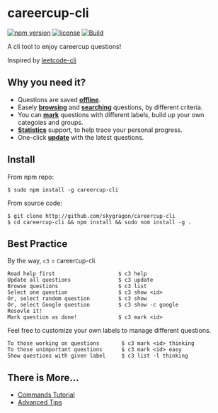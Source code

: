 # careercup-cli

[![npm version](https://img.shields.io/npm/v/careercup-cli.svg?style=flat)](https://www.npmjs.com/package/careercup-cli)
[![license](https://img.shields.io/npm/l/careercup-cli.svg?style=flat)](https://github.com/skygragon/careercup-cli/blob/master/LICENSE)
[![Build](https://img.shields.io/travis/skygragon/careercup-cli.svg?style=flat)](https://travis-ci.org/skygragon/careercup-cli)

A cli tool to enjoy careercup questions!

Inspired by [leetcode-cli](https://github.com/skygragon/leetcode-cli)

## Why you need it?

* Questions are saved [**offline**](https://github.com/skygragon/careercup-cli/blob/master/doc/advanced.md#caching).
* Easely [**browsing**](https://github.com/skygragon/careercup-cli/blob/master/doc/commands.md#show) and [**searching**](https://github.com/skygragon/careercup-cli/blob/master/doc/commands.md#list) questions, by different criteria.
* You can [**mark**](https://github.com/skygragon/careercup-cli/blob/master/doc/commands.md#mark) questions with different labels, build up your own categoies and groups.
* [**Statistics**](https://github.com/skygragon/careercup-cli/blob/master/doc/commands.md#stat) support, to help trace your personal progress.
* One-click [**update**](https://github.com/skygragon/careercup-cli/blob/master/doc/commands.md#update) with the latest questions.

## Install

From npm repo:

    $ sudo npm install -g careercup-cli

From source code:

    $ git clone http://github.com/skygragon/careercup-cli
    $ cd careercup-cli && npm install && sudo nom install -g .

## Best Practice

By the way, `c3` = `C`areer`C`up-`C`li

	Read help first                    $ c3 help
	Update all questions               $ c3 update
	Browse questions                   $ c3 list
	Select one question                $ c3 show <id>
	Or, select random question         $ c3 show
	Or, select Google question         $ c3 show -c google
	Resovle it!
	Mark question as done!             $ c3 mark <id>

Feel free to customize your own labels to manage different questions.

	To those working on questions		$ c3 mark <id> thinking
	To those unimportant questions		$ c3 mark <id> easy
	Show questions with given label		$ c3 list -l thinking

## There is More...

* [Commands Tutorial](https://github.com/skygragon/careercup-cli/blob/master/doc/commands.md)
* [Advanced Tips](https://github.com/skygragon/careercup-cli/blob/master/doc/advanced.md)
